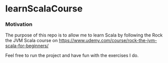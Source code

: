 # learnScalaCourse
### Motivation
The purpose of this repo is to allow me to learn Scala by following the Rock the JVM Scala course on https://www.udemy.com/course/rock-the-jvm-scala-for-beginners/

Feel free to run the project and have fun with the exercises I do.
